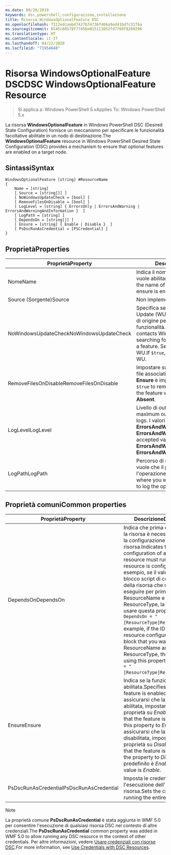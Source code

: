 ```yaml
---
ms.date: 09/20/2019
keywords: dsc,powershell,configurazione,installazione
title: Risorsa WindowsOptionalFeature DSC
ms.openlocfilehash: 7312edcaeb47427bf4736f466a9ed41bd7c31f6a
ms.sourcegitcommit: 6545c60578f7745be015111052fd7769f8289296
ms.translationtype: HT
ms.contentlocale: it-IT
ms.lasthandoff: 04/22/2020
ms.locfileid: "71954648"
---
```

# <a name="dsc-windowsoptionalfeature-resource"></a><span data-ttu-id="c16cc-103">Risorsa WindowsOptionalFeature DSC</span><span class="sxs-lookup"><span data-stu-id="c16cc-103">DSC WindowsOptionalFeature Resource</span></span>

> <span data-ttu-id="c16cc-104">Si applica a: Windows PowerShell 5.x</span><span class="sxs-lookup"><span data-stu-id="c16cc-104">Applies To: Windows PowerShell 5.x</span></span>

<span data-ttu-id="c16cc-105">La risorsa **WindowsOptionalFeature** in Windows PowerShell DSC (Desired State Configuration) fornisce un meccanismo per specificare le funzionalità facoltative abilitate in un nodo di destinazione.</span><span class="sxs-lookup"><span data-stu-id="c16cc-105">The **WindowsOptionalFeature** resource in Windows PowerShell Desired State Configuration (DSC) provides a mechanism to ensure that optional features are enabled on a target node.</span></span>

## <a name="syntax"></a><span data-ttu-id="c16cc-106">Sintassi</span><span class="sxs-lookup"><span data-stu-id="c16cc-106">Syntax</span></span>

```Syntax
WindowsOptionalFeature [string] #ResourceName
{
    Name = [string]
    [ Source = [string[]] ]
    [ NoWindowsUpdateCheck = [bool] ]
    [ RemoveFilesOnDisable = [bool] ]
    [ LogLevel = [string] { ErrorsOnly | ErrorsAndWarning | ErrorsAndWarningAndInformation }  ]
    [ LogPath = [string] ]
    [ DependsOn = [string[]] ]
    [ Ensure = [string] { Enable | Disable }  ]
    [ PsDscRunAsCredential = [PSCredential] ]
}
```

## <a name="properties"></a><span data-ttu-id="c16cc-107">Proprietà</span><span class="sxs-lookup"><span data-stu-id="c16cc-107">Properties</span></span>

|<span data-ttu-id="c16cc-108">Proprietà</span><span class="sxs-lookup"><span data-stu-id="c16cc-108">Property</span></span> |<span data-ttu-id="c16cc-109">Descrizione</span><span class="sxs-lookup"><span data-stu-id="c16cc-109">Description</span></span> |
|---|---|
|<span data-ttu-id="c16cc-110">Nome</span><span class="sxs-lookup"><span data-stu-id="c16cc-110">Name</span></span> |<span data-ttu-id="c16cc-111">Indica il nome della funzionalità che si vuole abilitare o disabilitare.</span><span class="sxs-lookup"><span data-stu-id="c16cc-111">Indicates the name of the feature that you want to ensure is enabled or disabled.</span></span> |
|<span data-ttu-id="c16cc-112">Source (Sorgente)</span><span class="sxs-lookup"><span data-stu-id="c16cc-112">Source</span></span> |<span data-ttu-id="c16cc-113">Non implementato.</span><span class="sxs-lookup"><span data-stu-id="c16cc-113">Not implemented.</span></span> |
|<span data-ttu-id="c16cc-114">NoWindowsUpdateCheck</span><span class="sxs-lookup"><span data-stu-id="c16cc-114">NoWindowsUpdateCheck</span></span> |<span data-ttu-id="c16cc-115">Specifica se DISM contatta Windows Update (WU) durante la ricerca dei file di origine per abilitare una funzionalità.</span><span class="sxs-lookup"><span data-stu-id="c16cc-115">Specifies whether DISM contacts Windows Update (WU) when searching for the source files to enable a feature.</span></span> <span data-ttu-id="c16cc-116">Se `$true`, DISM non contatta WU.</span><span class="sxs-lookup"><span data-stu-id="c16cc-116">If `$true`, DISM does not contact WU.</span></span> |
|<span data-ttu-id="c16cc-117">RemoveFilesOnDisable</span><span class="sxs-lookup"><span data-stu-id="c16cc-117">RemoveFilesOnDisable</span></span> |<span data-ttu-id="c16cc-118">Impostare su `$true` per rimuovere tutti i file associati alla funzionalità quando **Ensure** è impostata su **Absent**.</span><span class="sxs-lookup"><span data-stu-id="c16cc-118">Set to `$true` to remove all files associated with the feature when **Ensure** is set to **Absent**.</span></span> |
|<span data-ttu-id="c16cc-119">LogLevel</span><span class="sxs-lookup"><span data-stu-id="c16cc-119">LogLevel</span></span> |<span data-ttu-id="c16cc-120">Livello di output massimo per i log.</span><span class="sxs-lookup"><span data-stu-id="c16cc-120">The maximum output level shown in the logs.</span></span> <span data-ttu-id="c16cc-121">I valori accettati sono: **ErrorsOnly**, **ErrorsAndWarning** e **ErrorsAndWarningAndInformation**.</span><span class="sxs-lookup"><span data-stu-id="c16cc-121">The accepted values are: **ErrorsOnly**, **ErrorsAndWarning**, and **ErrorsAndWarningAndInformation**.</span></span> |
|<span data-ttu-id="c16cc-122">LogPath</span><span class="sxs-lookup"><span data-stu-id="c16cc-122">LogPath</span></span> |<span data-ttu-id="c16cc-123">Percorso di un file di registro in cui si vuole che il provider di risorse registri l'operazione.</span><span class="sxs-lookup"><span data-stu-id="c16cc-123">The path to a log file where you want the resource provider to log the operation.</span></span> |

## <a name="common-properties"></a><span data-ttu-id="c16cc-124">Proprietà comuni</span><span class="sxs-lookup"><span data-stu-id="c16cc-124">Common properties</span></span>

|<span data-ttu-id="c16cc-125">Proprietà</span><span class="sxs-lookup"><span data-stu-id="c16cc-125">Property</span></span> |<span data-ttu-id="c16cc-126">Descrizione</span><span class="sxs-lookup"><span data-stu-id="c16cc-126">Description</span></span> |
|---|---|
|<span data-ttu-id="c16cc-127">DependsOn</span><span class="sxs-lookup"><span data-stu-id="c16cc-127">DependsOn</span></span> |<span data-ttu-id="c16cc-128">Indica che prima di configurare la risorsa è necessario eseguire la configurazione di un'altra risorsa.</span><span class="sxs-lookup"><span data-stu-id="c16cc-128">Indicates that the configuration of another resource must run before this resource is configured.</span></span> <span data-ttu-id="c16cc-129">Ad esempio, se il valore di ID del blocco script di configurazione della risorsa che si vuole eseguire per primo è ResourceName e il tipo è ResourceType, la sintassi per usare questa proprietà è `DependsOn = "[ResourceType]ResourceName"`.</span><span class="sxs-lookup"><span data-stu-id="c16cc-129">For example, if the ID of the resource configuration script block that you want to run first is ResourceName and its type is ResourceType, the syntax for using this property is `DependsOn = "[ResourceType]ResourceName"`.</span></span> |
|<span data-ttu-id="c16cc-130">Ensure</span><span class="sxs-lookup"><span data-stu-id="c16cc-130">Ensure</span></span> |<span data-ttu-id="c16cc-131">Indica se la funzionalità è abilitata.</span><span class="sxs-lookup"><span data-stu-id="c16cc-131">Specifies whether the feature is enabled.</span></span> <span data-ttu-id="c16cc-132">Per assicurarsi che la funzionalità sia abilitata, impostare questa proprietà su _Enable_.</span><span class="sxs-lookup"><span data-stu-id="c16cc-132">To ensure that the feature is enabled, set this property to _Enable_.</span></span> <span data-ttu-id="c16cc-133">Per assicurarsi che la funzionalità sia disabilitata, impostare questa proprietà su _Disable_.</span><span class="sxs-lookup"><span data-stu-id="c16cc-133">To ensure that the feature is disabled, set the property to _Disable_.</span></span> <span data-ttu-id="c16cc-134">Il valore predefinito è _Enable_.</span><span class="sxs-lookup"><span data-stu-id="c16cc-134">The default value is _Enable_.</span></span> |
|<span data-ttu-id="c16cc-135">PsDscRunAsCredential</span><span class="sxs-lookup"><span data-stu-id="c16cc-135">PsDscRunAsCredential</span></span> |<span data-ttu-id="c16cc-136">Imposta le credenziali per l'esecuzione dell'intera risorsa.</span><span class="sxs-lookup"><span data-stu-id="c16cc-136">Sets the credential for running the entire resource as.</span></span> |

> [!NOTE]
> <span data-ttu-id="c16cc-137">La proprietà comune **PsDscRunAsCredential** è stata aggiunta in WMF 5.0 per consentire l'esecuzione di qualsiasi risorsa DSC nel contesto di altre credenziali.</span><span class="sxs-lookup"><span data-stu-id="c16cc-137">The **PsDscRunAsCredential** common property was added in WMF 5.0 to allow running any DSC resource in the context of other credentials.</span></span> <span data-ttu-id="c16cc-138">Per altre informazioni, vedere [Usare credenziali con risorse DSC](../../../configurations/runasuser.md).</span><span class="sxs-lookup"><span data-stu-id="c16cc-138">For more information, see [Use Credentials with DSC Resources](../../../configurations/runasuser.md).</span></span>